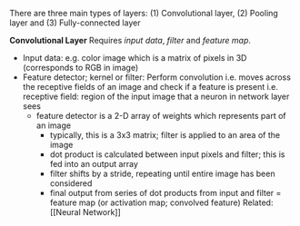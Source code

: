 There are three main types of layers: (1) Convolutional layer, (2) Pooling layer and (3) Fully-connected layer 

**Convolutional Layer**
Requires *input data*, *filter* and *feature map*.
- Input data: e.g. color image which is a matrix of pixels in 3D (corresponds to RGB in image)
- Feature detector; kernel or filter: Perform convolution i.e. moves across the receptive fields of an image and check if a feature is present
	i.e. receptive field: region of the input image that a neuron in network layer sees
	- feature detector is a 2-D array of weights which represents part of an image
		- typically, this is a 3x3 matrix; filter is applied to an area of the image 
		- dot product is calculated between input pixels and filter; this is fed into an output array
		- filter shifts by a stride, repeating until entire image has been considered
		- final output from series of dot products from input and filter = feature map (or activation map; convolved feature)
Related: [[Neural Network]]
